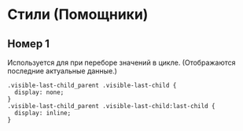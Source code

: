 # Стили (Помощники)

## Номер 1

Используется для при переборе значений в цикле. (Отображаются последние актуальные данные.)

```
.visible-last-child_parent .visible-last-child {
  display: none;
}
.visible-last-child_parent .visible-last-child:last-child {
  display: inline;
}
```
